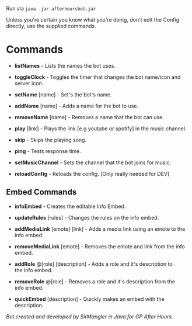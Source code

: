Run via `java -jar afterhoursbot.jar`

Unless you're certain you know what you're doing, don't edit the Config directly, use the supplied commands.

Commands
=============

 * **listNames** - Lists the names the bot uses.

 * **toggleClock** - Toggles the timer that changes the bot name/icon and server icon.

 * **setName** [name] - Set's the bot's name.

 * **addName** [name] - Adds a name for the bot to use.

 * **removeName** [name] - Removes a name that the bot can use.

 * **play** [link] - Plays the link [e.g youtube or spotify] in the music
   channel.
   
 * **skip** - Skips the playing song.

 * **ping** - Tests response time.

 * **setMusicChannel** - Sets the channel that the bot joins for music.
 
 * **reloadConfig** - Reloads the config. [Only really needed for DEV]

## Embed Commands

 - **infoEmbed** - Creates the editable Info Embed.
 
 - **updateRules** [rules] - Changes the rules on the info embed.
 
 - **addMediaLink** [emote] [link] - Adds a media link using an emote to the
   info embed.
   
 - **removeMediaLink** [emote] - Removes the emote and link from the info   
   embed.     
   
 - **addRole** @[role] [description] - Adds a role and it's description to  
   the info embed.
     
 - **removeRole** @[role] - Removes a role and it's description from the   
   info embed.

 - **quickEmbed** [description] - Quickly makes an embed with the description.


*Bot created and developed by SirMangler in Java for GP After Hours.*
